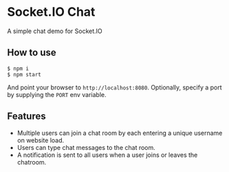 
# Socket.IO Chat

A simple chat demo for Socket.IO

## How to use

```
$ npm i
$ npm start
```

And point your browser to `http://localhost:8080`. Optionally, specify
a port by supplying the `PORT` env variable.

## Features

- Multiple users can join a chat room by each entering a unique username
on website load.
- Users can type chat messages to the chat room.
- A notification is sent to all users when a user joins or leaves
the chatroom.
